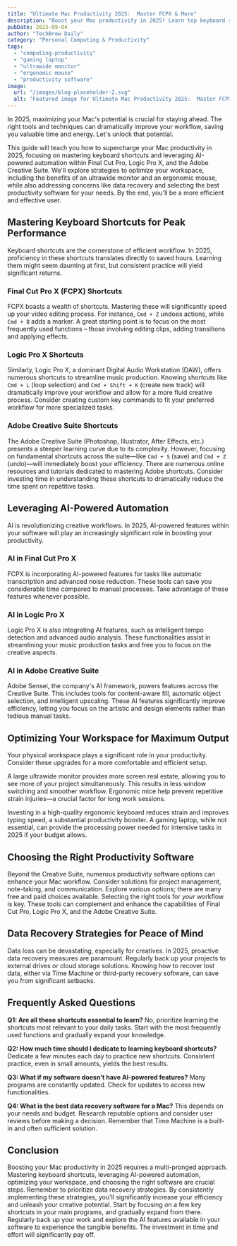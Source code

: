 ```yaml
---
title: "Ultimate Mac Productivity 2025:  Master FCPX & More"
description: "Boost your Mac productivity in 2025! Learn top keyboard shortcuts & AI-powered automation for Final Cut Pro, Logic Pro X, and Adobe Creative Suite.  Maximize workflow with this complete guide. Improve your editing experience today!"
pubDate: 2025-09-04
author: "TechBrew Daily"
category: "Personal Computing & Productivity"
tags:
  - "computing-productivity"
  - "gaming laptop"
  - "ultrawide monitor"
  - "ergonomic mouse"
  - "productivity software"
image:
  url: "/images/blog-placeholder-2.svg"
  alt: "Featured image for Ultimate Mac Productivity 2025:  Master FCPX & More"
---
```


In 2025, maximizing your Mac's potential is crucial for staying ahead.  The right tools and techniques can dramatically improve your workflow, saving you valuable time and energy.  Let's unlock that potential.

This guide will teach you how to supercharge your Mac productivity in 2025, focusing on mastering keyboard shortcuts and leveraging AI-powered automation within Final Cut Pro, Logic Pro X, and the Adobe Creative Suite. We'll explore strategies to optimize your workspace, including the benefits of an ultrawide monitor and an ergonomic mouse, while also addressing concerns like data recovery and selecting the best productivity software for your needs.  By the end, you'll be a more efficient and effective user.


## Mastering Keyboard Shortcuts for Peak Performance

Keyboard shortcuts are the cornerstone of efficient workflow.  In 2025, proficiency in these shortcuts translates directly to saved hours.  Learning them might seem daunting at first, but consistent practice will yield significant returns.

### Final Cut Pro X (FCPX) Shortcuts

FCPX boasts a wealth of shortcuts. Mastering these will significantly speed up your video editing process.  For instance,  `Cmd + Z` undoes actions, while `Cmd + B` adds a marker.  A great starting point is to focus on the most frequently used functions – those involving editing clips, adding transitions and applying effects.

### Logic Pro X Shortcuts

Similarly, Logic Pro X, a dominant Digital Audio Workstation (DAW), offers numerous shortcuts to streamline music production.  Knowing shortcuts like `Cmd + L` (loop selection) and `Cmd + Shift + K` (create new track) will dramatically improve your workflow and allow for a more fluid creative process.  Consider creating custom key commands to fit your preferred workflow for more specialized tasks.

### Adobe Creative Suite Shortcuts

The Adobe Creative Suite (Photoshop, Illustrator, After Effects, etc.) presents a steeper learning curve due to its complexity. However, focusing on fundamental shortcuts across the suite—like `Cmd + S` (save) and `Cmd + Z` (undo)—will immediately boost your efficiency.  There are numerous online resources and tutorials dedicated to mastering Adobe shortcuts.  Consider investing time in understanding these shortcuts to dramatically reduce the time spent on repetitive tasks.


## Leveraging AI-Powered Automation

AI is revolutionizing creative workflows.  In 2025, AI-powered features within your software will play an increasingly significant role in boosting your productivity.

### AI in Final Cut Pro X

FCPX is incorporating AI-powered features for tasks like automatic transcription and advanced noise reduction.  These tools can save you considerable time compared to manual processes.  Take advantage of these features whenever possible.

### AI in Logic Pro X

Logic Pro X is also integrating AI features, such as intelligent tempo detection and advanced audio analysis. These functionalities assist in streamlining your music production tasks and free you to focus on the creative aspects.

### AI in Adobe Creative Suite

Adobe Sensei, the company's AI framework, powers features across the Creative Suite.  This includes tools for content-aware fill, automatic object selection, and intelligent upscaling. These AI features significantly improve efficiency, letting you focus on the artistic and design elements rather than tedious manual tasks.

## Optimizing Your Workspace for Maximum Output

Your physical workspace plays a significant role in your productivity.  Consider these upgrades for a more comfortable and efficient setup.

A large ultrawide monitor provides more screen real estate, allowing you to see more of your project simultaneously.  This results in less window switching and smoother workflow.  Ergonomic mice help prevent repetitive strain injuries—a crucial factor for long work sessions.

Investing in a high-quality ergonomic keyboard reduces strain and improves typing speed, a substantial productivity booster.  A gaming laptop, while not essential, can provide the processing power needed for intensive tasks in 2025 if your budget allows.


## Choosing the Right Productivity Software

Beyond the Creative Suite, numerous productivity software options can enhance your Mac workflow.  Consider solutions for project management, note-taking, and communication.   Explore various options; there are many free and paid choices available.  Selecting the right tools for *your* workflow is key.  These tools can complement and enhance the capabilities of Final Cut Pro, Logic Pro X, and the Adobe Creative Suite.


## Data Recovery Strategies for Peace of Mind

Data loss can be devastating, especially for creatives.  In 2025, proactive data recovery measures are paramount. Regularly back up your projects to external drives or cloud storage solutions.  Knowing how to recover lost data, either via Time Machine or third-party recovery software, can save you from significant setbacks.


## Frequently Asked Questions

**Q1: Are all these shortcuts essential to learn?**  No, prioritize learning the shortcuts most relevant to your daily tasks. Start with the most frequently used functions and gradually expand your knowledge.

**Q2: How much time should I dedicate to learning keyboard shortcuts?**  Dedicate a few minutes each day to practice new shortcuts. Consistent practice, even in small amounts, yields the best results.

**Q3:  What if my software doesn't have AI-powered features?** Many programs are constantly updated. Check for updates to access new functionalities.

**Q4: What is the best data recovery software for a Mac?** This depends on your needs and budget.  Research reputable options and consider user reviews before making a decision.  Remember that Time Machine is a built-in and often sufficient solution.


## Conclusion

Boosting your Mac productivity in 2025 requires a multi-pronged approach. Mastering keyboard shortcuts, leveraging AI-powered automation, optimizing your workspace, and choosing the right software are crucial steps.  Remember to prioritize data recovery strategies.  By consistently implementing these strategies, you'll significantly increase your efficiency and unleash your creative potential.  Start by focusing on a few key shortcuts in your main programs, and gradually expand from there.  Regularly back up your work and explore the AI features available in your software to experience the tangible benefits.  The investment in time and effort will significantly pay off.